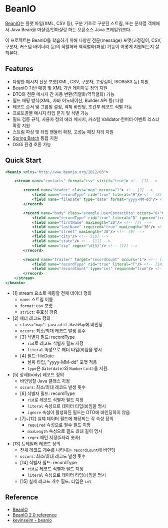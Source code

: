 # BeanIO

[BeanIO](http://beanio.org/)는 플랫 파일(XML, CSV 등), 구분 기호로 구분된 스트림, 또는 문자열 객체에서 Java Bean을 마샬링/언마샬링 하는 오픈소스 Java 프레임워크다.

이 프로젝트는 BeanIO를 학습하기 위해 다양한 전문(message) 포맷(고정길이, CSV, 구분자, 커스텀 바이너리 등)의 직렬화와 역직렬화(파싱) 기능이 어떻게 지원되는지 살펴본다.

## Features

- 다양한 메시지 전문 포맷(XML, CSV, 구분자, 고정길이, ISO8583 등) 지원
- BeanIO 기반 매핑 및 XML 기반 레이아웃 정의 지원
- DTO와 전문 메시지 간 자동 변환(직렬화/역직렬화) 가능
- 필드 매핑 방식(XML, 자바 어노테이션, Builder API 등) 다양
- 레코드 순서 및 그룹핑 설정, 객체 바인딩, 조건부 레코드 식별 가능
- 프로토콜별 메시지 타입 분기 및 식별 가능
- 필드 검증 규칙, 사용자 정의 에러 메시지, 커스텀 Validator·컨버터·이벤트 리스너 확장 지원
- 스트림 파싱 및 타입 핸들러 확장, 고성능 패킷 처리 지원
- [Spring Batch](https://docs.spring.io/spring-batch/) 통합 지원
- OSGi 환경 호환 가능

## Quick Start

```xml
<beanio xmlns="http://www.beanio.org/2012/03">

    <stream name="contacts" format="csv" strict="true"> <!-- [1] -->

        <record name="header" class="map" occurs="1"> <!-- [2] -->
            <field name="recordType" rid="true" literal="H"/> <!-- [3] -->
            <field name="fileDate" type="date" format="yyyy-MM-dd"/> <!-- [4] -->
        </record>

        <record name="body" class="example.UserContactDto" occurs="0+"> <!-- [5] -->
            <field name="recordType" rid="true" literal="D" ignore="true"/> <!-- [6] -->
            <field name="firstName" maxLength="20"/> <!-- [7] -->
            <field name="lastName" required="true" maxLength="30"/> <!-- [8] -->
            <field name="street" maxLength="30"/> <!-- [9] -->
            <field name="city"/> <!-- [10] -->
            <field name="state"/> <!-- [11] -->
            <field name="zip" regex="\d{5}"/> <!-- [12] -->
        </record>

        <record name="trailer" target="recordCount" occurs="1"> <!-- [13] -->
            <field name="recordType" rid="true" literal="T"/> <!-- [14] -->
            <field name="recordCount" type="int" required="true"/> <!-- [15] -->
        </record>
    </stream>
</beanio>
```

- [1] stream 요소로 매핑할 전체 데이터 정의
  - `name`: 스트림 이름
  - `format`: csv 포맷
  - `strict`: 유효성 검증
- [2] 헤더 레코드 정의
    - `class="map"`: `java.util.HashMap`에 바인딩
    - `occurs`: 최소/최대 레코드 발생 횟수
    - [3] 식별자 필드: recordType
        - `rid`로 레코드 식별자 필드 지정
        - `literal` 속성으로 헤더 타입(`H`)임을 명시
    - [4] 필드: fileDate
        - 날짜 타입, "yyyy-MM-dd" 포맷 적용
        - `type`은 `Date(date)`와 `Number(int)`을 지원.
- [5] 상세(body) 레코드 정의
    - 바인딩할 Java 클래스 지정
    - `occurs`: 최소/최대 레코드 발생 횟수
    - [6] 식별자 필드: recordType
        - `rid`로 레코드 식별자 필드 지정
        - `literal` 속성으로 데이터 타입(`D`)임을 명시
        - `ignore` 속성이 활성화된 필드는 DTO에 바인딩하지 않음
    - [7]~[12] 실제 데이터 필드에 해당되는 각 속성 정의
        - `required` 속성으로 필수 필드 지정
        - `maxLength` 속성으로 필드 최대 길이 명시
        - `regex` 패턴 지정(5자리 숫자)
- [13] 트레일러 레코드 정의
    - 전체 레코드 개수를 나타내는 `recordCount`에 바인딩
    - `occurs`: 최소/최대 레코드 발생 횟수
    - [14] 식별자 필드: recordType
        - `rid`로 레코드 식별자 필드 지정
        - `literal` 속성으로 데이터 타입(`T`)임을 명시
    - [15] 실제 레코드 개수 필드. 타입은 `int`

## Reference

- [BeanIO](http://beanio.org/)
- [BeanIO 2.0 reference](http://beanio.org/2.0/docs/reference/index.html)
- [kevinseim - beanio](https://github.com/kevinseim/beanio)
